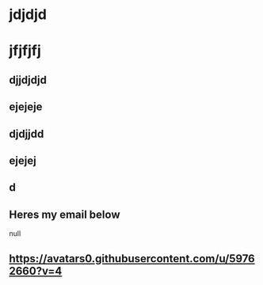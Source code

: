 
# jdjdjd

# jfjfjfj

## djjdjdjd

## ejejeje

## djdjjdd

## ejejej

## d


  
  ## Heres my email below 
  
  
null
  
  ## https://avatars0.githubusercontent.com/u/59762660?v=4 
  
  
